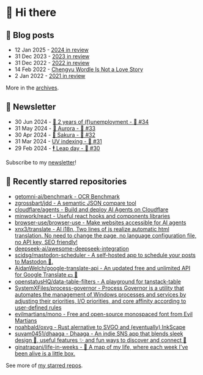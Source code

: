 # 👋 Hi there

## 📝 Blog posts

<!-- feed start -->
- 12 Jan 2025 - [2024 in review](https://cheeaun.com/blog/2025/01/2024-in-review/)
- 31 Dec 2023 - [2023 in review](https://cheeaun.com/blog/2023/12/2023-in-review/)
- 31 Dec 2022 - [2022 in review](https://cheeaun.com/blog/2022/12/2022-in-review/)
- 14 Feb 2022 - [Chengyu Wordle Is Not a Love Story](https://cheeaun.com/blog/2022/02/chengyu-wordle-is-not-a-love-story/)
- 2 Jan 2022 - [2021 in review](https://cheeaun.com/blog/2022/01/2021-in-review/)
<!-- feed end -->

More in the [archives](https://cheeaun.com/blog/archives/).

## 📰 Newsletter

<!-- newsletter start -->
- 30 Jun 2024 - [🎂 2 years of (f)unemployment - 🥫 #34](https://cheeaun.substack.com/p/2-years-of-funemployment-34)
- 31 May 2024 - [🌌 Aurora - 🥫 #33](https://cheeaun.substack.com/p/aurora-33)
- 30 Apr 2024 - [🌸 Sakura - 🥫 #32](https://cheeaun.substack.com/p/sakura-32)
- 31 Mar 2024 - [UV indexing - 🥫 #31](https://cheeaun.substack.com/p/uv-indexing-31)
- 29 Feb 2024 - [🕴️ Leap day - 🥫 #30](https://cheeaun.substack.com/p/leap-day-30)
<!-- newsletter end -->

Subscribe to my [newsletter](https://cheeaun.substack.com/)!

## 🌟 Recently starred repositories

<!-- starred repos start -->
- [getomni-ai/benchmark - OCR Benchmark](https://github.com/getomni-ai/benchmark)
- [zgrossbart/jdd - A semantic JSON compare tool](https://github.com/zgrossbart/jdd)
- [cloudflare/agents - Build and deploy AI Agents on Cloudflare ](https://github.com/cloudflare/agents)
- [minwork/react - Useful react hooks and components libraries](https://github.com/minwork/react)
- [browser-use/browser-use - Make websites accessible for AI agents](https://github.com/browser-use/browser-use)
- [xnx3/translate - AI i18n, Two lines of js realize automatic html translation. No need to change the page, no language configuration file, no API key, SEO friendly!](https://github.com/xnx3/translate)
- [deepseek-ai/awesome-deepseek-integration](https://github.com/deepseek-ai/awesome-deepseek-integration)
- [scidsg/mastodon-scheduler - A self-hosted app to schedule your posts to Mastodon 🐘.](https://github.com/scidsg/mastodon-scheduler)
- [AidanWelch/google-translate-api - An updated free and unlimited API for Google Translate :dollar: :no_entry_sign:](https://github.com/AidanWelch/google-translate-api)
- [openstatusHQ/data-table-filters - A playground for tanstack-table](https://github.com/openstatusHQ/data-table-filters)
- [SystemXFiles/process-governor - Process Governor is a utility that automates the management of Windows processes and services by adjusting their priorities, I/O priorities, and core affinity according to user-defined rules](https://github.com/SystemXFiles/process-governor)
- [evilmartians/mono - Free and open-source monospaced font from Evil Martians](https://github.com/evilmartians/mono)
- [noahbald/oxvg - Rust alernative to SVGO and (eventually) InkScape](https://github.com/noahbald/oxvg)
- [suvam0451/dhaaga - Dhaaga - An indie SNS app that blends sleek design 💅, useful features ✨ and fun ways to discover and connect 🎉](https://github.com/suvam0451/dhaaga)
- [ginatrapani/life-in-weeks - 📍 A map of my life, where each week I've been alive is a little box. ](https://github.com/ginatrapani/life-in-weeks)
<!-- starred repos end -->

See more of [my starred repos](https://github.com/stars/cheeaun/).
